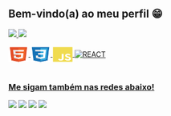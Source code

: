 ## Bem-vindo(a) ao meu perfil 😁

 <div>
   <a href="https://github.com/BrunoYtalo">
   <img height="180em" src="https://github-readme-stats.vercel.app/api?username=BrunoYtalo&show_icons=true&theme=merko&include_all_commits=true&count_private=true"/>
   <img height="180em" src="https://github-readme-stats.vercel.app/api/top-langs/?username=BrunoYtalo&layout=compact&langs_count=6&theme=tokyonight"/>
</div>
    
<div style="display: inline_block"><br>
  <img align="center" alt="HTML" height="30" width="40" src="https://raw.githubusercontent.com/devicons/devicon/master/icons/html5/html5-original.svg">
  <img align="center" alt="CSS" height="30" width="40" src="https://raw.githubusercontent.com/devicons/devicon/master/icons/css3/css3-original.svg">
  <img align="center" alt="Js" height="30" width="40" src="https://raw.githubusercontent.com/devicons/devicon/master/icons/javascript/javascript-plain.svg">
  <img align="center" alt="REACT" height="30" width="40" src="https://cdn.jsdelivr.net/gh/devicons/devicon/icons/react/react-original-wordmark.svg">

</div>
 
<br>
 
### Me sigam  também nas redes abaixo!
 
<div> 
  <a href="https://instagram.com/brunoytalo_" target="_blank"><img src="https://img.shields.io/badge/-Instagram-%23E4405F?style=for-the-badge&logo=instagram&logoColor=white" target="_blank"></a>
  <a href="https://discord.gg/662741045838348294" target="_blank"><img src="https://img.shields.io/badge/Discord-7289DA?style=for-the-badge&logo=discord&logoColor=white" target="_blank"></a> 
  <a href = "mailto:brunoytalo9@gmail.com"><img src="https://img.shields.io/badge/-Gmail-%23333?style=for-the-badge&logo=gmail&logoColor=white" target="_blank"></a>
  <a href="https://www.linkedin.com/in/bruno-ytalo-903407191" target="_blank"><img src="https://img.shields.io/badge/-LinkedIn-%230077B5?style=for-the-badge&logo=linkedin&logoColor=white" target="_blank"></a>
</div>

